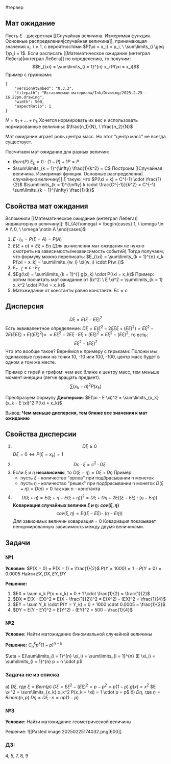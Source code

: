 #тервер 
## Мат ожидание
Пусть $\xi$ - дискретная [[Случайная величина. Измеримая функция. Основные распределения|случайная величина]], принимающая значения $x_i, \ i \geq 1$, с вероятностями $P(\xi = x_i) = p_i, \ \sum\limits_{i \geq 1}p_i = 1$. Если расписать [[Математическое ожидание (интеграл Лебега)|интеграл Лебега]] по определению, то получим:
$$E_{\xi} = \sum\limits_{i = 1}^{n} x_i P(\xi = x_i)$$
Пример с грузиками:

```handdrawn-ink
{
	"versionAtEmbed": "0.3.3",
	"filepath": "Вставляемые материалы/Ink/Drawing/2025.2.25 - 16.22pm.drawing",
	"width": 500,
	"aspectRatio": 1
}
```
$N = n_1 + \dots + n_k$
Хочется нормировать их вес и использовать нормированные величины: $\frac{n_1}{N}, \ \frac{n_2}{N}$

Мат ожидание играет роль центра масс. Но этот "центр масс" не всегда существует.

Посчитаем мат ожидание для разных величин:
- $Bern(P)$
	$E_{\xi} = 0 \cdot (1 - P) + 1 P = P$
- $\sum\limits_{k = 1}^{\infty} \frac{1}{k^2} = C$
	Построим [[Случайная величина. Измеримая функция. Основные распределения|случайную величину]] $\xi$ такую, что $P(\xi = k) = C^{-1} \cdot \frac{1}{2}$
	$\sum\limits_{k = 1}^{\infty} k \cdot \frac{C^{-1}}{k^2} = C^{-1} \sum\limits_{k = 1}^{\infty} \frac{1}{k}$

## Свойства мат ожидания
Вспомнили [[Математическое ожидание (интеграл Лебега)|индикаторную величину]]: $I_{A}(\omega) = \begin{cases} 1, \ \omega \in A \\ 0, \ \omega \notin A \end{cases}$

1. $E \cdot I_A = P(\xi = A) = P(A)$
2. $E(\xi + \eta) = E \xi + E \eta$ (Для вычисления мат ожидания не нужно смотреть на зависимость/независимость событий)
	Тогда получаем, что формулу можно переписать: $E_{\xi} = \sum\limits_{k = 1}^{n} x_k P(\xi = x_k) = \sum\limits_{w_i} \xi(w_i) \cdot P(w_i)$
3. $E_{c \cdot \xi} = c \cdot E_{\xi}$
4. $Eg(\xi) = \sum\limits_{k = 1}^{} g(x_k) \cdot P(\xi = x_k)$
	Пример: хотим посчитать мат ожидание от $x^2: \ E \xi^2 = \sum\limits_{k = 1} x_k^2 \cdot P(\xi = x_k)$
5. Матожидание от константы равно константе: $Ec = c$

## Дисперсия
$$D \xi = E(\xi - E \xi)^2$$
Есть эквивалентное определение: 
$D \xi = E(\xi^2 - 2 \xi E \xi + (E \xi)^2) = E \xi^2 - 2 E(\xi E \xi) + E((E \xi)^2) =$
$= E \xi^2 - 2 E\xi \cdot E \xi + (E \xi)^2 = E \xi^2 - (E \xi)^2$, то есть:
$$E \xi^2 - (E \xi)^2$$
Что это вообще такое? Вернёмся к примеру с гирьками:
Положи мы одинаковые грузики на точки 10, -10 или 100, -100, центр масс будет в одном и том же месте.

Пример с гирей и грифом: чем вес ближе к центру масс, тем меньше момент инерции (легче вращать предмет).
$$\sum(x_k - a)^2 P(x_k)$$

Преобразуем формулу **Дисперсии**:
$E(\xi - E \xi)^2 = \sum\limits_{x_k} (x_k - E \xi)^2 P(\xi = x_k)$

Вывод: **Чем меньше дисперсия, тем ближе все значения к мат ожиданию**

## Свойства дисперсии
1. $$D \xi \geq 0$$
	$D\xi = 0 \iff P(\xi = x_k) = 1$
2. $$D c \cdot \xi = c^2 \cdot D \xi$$
3. Если $\xi$ и $\eta$ **независимы**, то $D(\xi + \eta) = D\xi + D\eta$
	Пример: 
	- пусть $\xi$ - количество "орлов" при подбрасывании n монеток
	- пусть $\eta$ - количество "решек" при подбрасывании n монеток
	$D(\xi + \eta) = D(n) = 0$ так как n - константа
4. $$D(\xi + \eta) = E(\xi + \eta - E(\xi + \eta))^2 = D \xi + D \eta + 2 E((\xi - E \xi) \cdot (\eta - E \eta))$$
	**Ковариация случайных величин $\xi \ и \ \eta: \ cov(\xi, \eta)$**
	$$cov(\xi, \eta) = E((\xi - E \xi) \cdot (\eta - E \eta))$$
	Для зависимых величин ковариация = 0
	Ковариация показывает ненормированную зависимость между двумя величинами.

## Задачи
### №1
**Условие:**
$P(X = 0) = P(X = 1) = \frac{1}{2}$
$P(Y = 1000) = 1 - P(Y = 0) = 0.0005$
Найти $EX, DX, EY, DY$

**Решение:**
1. $EX = \sum x_k P(x = x_k) = 0 + 1 \cdot \frac{1}{2} = \frac{1}{2}$
2. $DX = E(X - EX)^2 = E(X - \frac{1}{2})^2 = E(X^2) - (EX)^2 = \frac{1}{4}$
3. $EY = \sum Y_k \cdot P(Y = Y_k) = 0 + 1000 \cdot 0.0005 = \frac{1}{2}$
4. $DY = E(Y - EY)^2 = E(Y^2) - (EY)^2 = 500 - \frac{1}{4}$

### №2
**Условие:**
Найти матожидание биномиальной случайной величины

**Решение:**
$C_n^k p^k(1 - p)^{n - k}$

$\eta = E(\sum\limits_{i = 1}^{n} \xi_i) = \sum\limits_{i = 1}^{n} (E \xi_i) = \sum\limits_{i = 1}^{n} p = n \cdot p$

### Задача не из списка
а) $D \xi$, где $\xi = Bern(p)$
	$D \xi = E \xi^2 - (E \xi)^2 = p - p^2 = p(1 - p)$
	$g(x) = x^2$
	$E \xi^2 = \sum\limits_{x_k} x_k^2 P(x_k = \xi) = 1 \cdot p = p$
б) $D \eta$, где $\eta = Binom(n, p)$
	$D \eta = D \xi \cdot n = np(1 - p)$

### №3
**Условие:**
Найти матожидание геометрической величины

Решение:
![[Pasted image 20250225174032.png|600]]

### ДЗ:
4, 5, 7, 8, 9